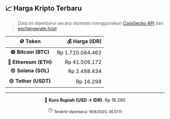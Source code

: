 

<!-- HARGA_KRIPTO -->
## 📈 Harga Kripto Terbaru

> Data ini diperbarui secara otomatis menggunakan [CoinGecko API](https://www.coingecko.com/) dan [exchangerate.host](https://exchangerate.host/)

<div align="center">

| 🪙 Token | 💰 Harga (IDR) |
|:------:|---------------:|
| 🟠 **Bitcoin (BTC)**   | Rp 1.720.084.462 |
| 🔵 **Ethereum (ETH)**  | Rp 41.509.172 |
| 🟣 **Solana (SOL)**    | Rp 2.488.434 |
| 🟢 **Tether (USDT)**   | Rp 16.298 |

---

💱 **Kurs Rupiah (USD → IDR)**: Rp 16.290

🕒 <sub>Terakhir diperbarui: 16/6/2025, 06.57.11</sub>

</div>
<!-- /HARGA_KRIPTO -->